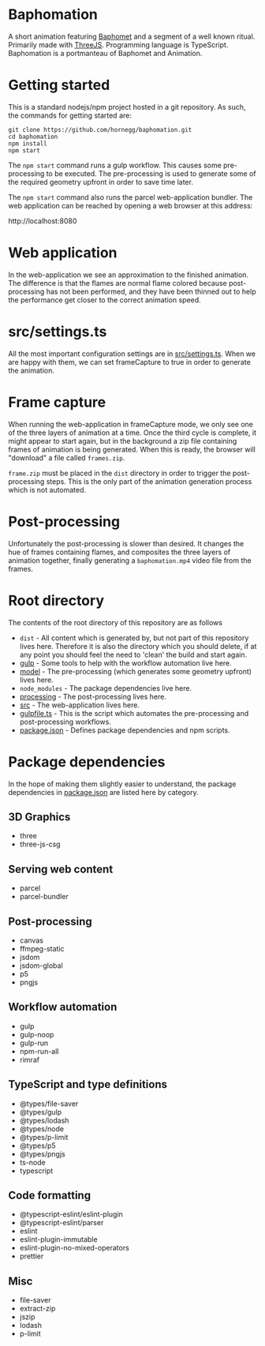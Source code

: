 # Baphomation

A short animation featuring [Baphomet](https://en.wikipedia.org/wiki/Baphomet) and a segment of a well known ritual.  Primarily made with [ThreeJS](https://threejs.org/).  Programming language is TypeScript.  Baphomation is a portmanteau of Baphomet and Animation.

# Getting started

This is a standard nodejs/npm project hosted in a git repository.  As such, the commands for getting started are:

```
git clone https://github.com/hornegg/baphomation.git
cd baphomation
npm install
npm start
```

The `npm start` command runs a gulp workflow.  This causes some pre-processing to be executed.  The pre-processing is used to generate some of the required geometry upfront in order to save time later.

The `npm start` command also runs the parcel web-application bundler.  The web application can be reached by opening a web browser at this address:

http://localhost:8080

# Web application

In the web-application we see an approximation to the finished animation.  The difference is that the flames are normal flame colored because post-processing has not been performed, and they have been thinned out to help the performance get closer to the correct animation speed.

# src/settings.ts

All the most important configuration settings are in [src/settings.ts](src/settings.ts).  When we are happy with them, we can set frameCapture to true in order to generate the animation.

# Frame capture

When running the web-application in frameCapture mode, we only see one of the three layers of animation at a time.  Once the third cycle is complete, it might appear to start again, but in the background a zip file containing frames of animation is being generated.  When this is ready, the browser will "download" a file called `frames.zip`.

`frame.zip` must be placed in the `dist` directory in order to trigger the post-processing steps.  This is the only part of the animation generation process which is not automated.

# Post-processing

Unfortunately the post-processing is slower than desired.  It changes the hue of frames containing flames, and composites the three layers of animation together, finally generating a `baphomation.mp4` video file from the frames.

# Root directory

The contents of the root directory of this repository are as follows

* `dist` - All content which is generated by, but not part of this repository lives here.  Therefore it is also the directory which you should delete, if at any point you should feel the need to 'clean' the build and start again.
* [gulp](./gulp) - Some tools to help with the workflow automation live here.
* [model](./model) - The pre-processing (which generates some geometry upfront) lives here.
* `node_modules` - The package dependencies live here.
* [processing](./processing) - The post-processing lives here.
* [src](./src) - The web-application lives here.
* [gulpfile.ts](./gulpfile.ts) - This is the script which automates the pre-processing and post-processing workflows.
* [package.json](./package.json) - Defines package dependencies and npm scripts.

# Package dependencies

In the hope of making them slightly easier to understand, the package dependencies in [package.json](./package.json) are listed here by category.

## 3D Graphics

* three
* three-js-csg 

## Serving web content

* parcel
* parcel-bundler

## Post-processing

* canvas
* ffmpeg-static
* jsdom
* jsdom-global
* p5
* pngjs
 
## Workflow automation

* gulp
* gulp-noop
* gulp-run
* npm-run-all
* rimraf

## TypeScript and type definitions

* @types/file-saver
* @types/gulp
* @types/lodash
* @types/node
* @types/p-limit
* @types/p5
* @types/pngjs
* ts-node
* typescript

## Code formatting

* @typescript-eslint/eslint-plugin
* @typescript-eslint/parser
* eslint
* eslint-plugin-immutable
* eslint-plugin-no-mixed-operators
* prettier

## Misc

* file-saver
* extract-zip
* jszip
* lodash
* p-limit

